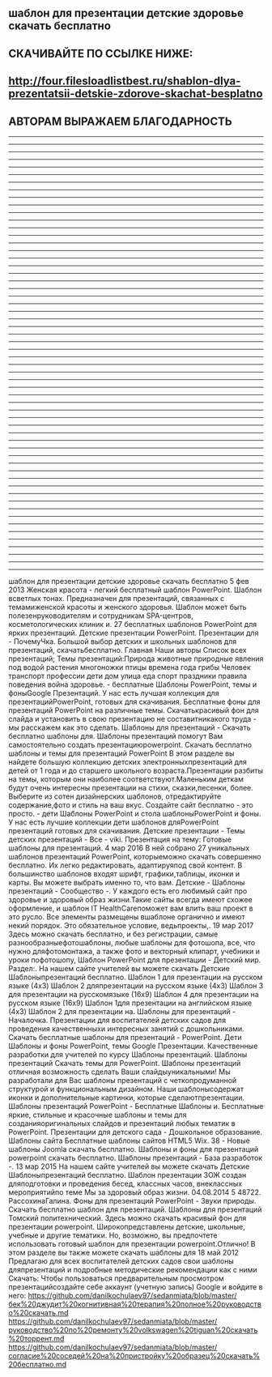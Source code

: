 шаблон для презентации детские здоровье скачать бесплатно
--------------------------------------------------
СКАЧИВАЙТЕ ПО ССЫЛКЕ НИЖЕ:
--------------------------------------------------
http://four.filesloadlistbest.ru/shablon-dlya-prezentatsii-detskie-zdorove-skachat-besplatno
--------------------------------------------------
АВТОРАМ ВЫРАЖАЕМ БЛАГОДАРНОСТЬ
--------------------------------------------------
--------------------------------------------------
--------------------------------------------------
--------------------------------------------------
--------------------------------------------------
--------------------------------------------------
--------------------------------------------------
--------------------------------------------------
--------------------------------------------------
--------------------------------------------------
--------------------------------------------------
--------------------------------------------------
--------------------------------------------------
--------------------------------------------------
--------------------------------------------------
--------------------------------------------------
--------------------------------------------------
--------------------------------------------------
--------------------------------------------------
--------------------------------------------------
--------------------------------------------------
--------------------------------------------------
--------------------------------------------------
--------------------------------------------------
--------------------------------------------------
--------------------------------------------------
--------------------------------------------------
--------------------------------------------------
--------------------------------------------------
--------------------------------------------------
--------------------------------------------------
--------------------------------------------------
--------------------------------------------------
--------------------------------------------------
--------------------------------------------------
--------------------------------------------------
--------------------------------------------------
--------------------------------------------------
--------------------------------------------------
--------------------------------------------------
--------------------------------------------------
--------------------------------------------------
--------------------------------------------------
--------------------------------------------------
--------------------------------------------------
--------------------------------------------------
--------------------------------------------------
--------------------------------------------------
--------------------------------------------------
--------------------------------------------------
--------------------------------------------------
--------------------------------------------------
--------------------------------------------------
--------------------------------------------------
--------------------------------------------------
--------------------------------------------------
--------------------------------------------------
--------------------------------------------------
--------------------------------------------------
шаблон для презентации детские здоровье скачать бесплатно 5 фев 2013  Женская красота - легкий бесплатный шаблон PowerPoint. Шаблон всветлых тонах. Предназначен для презентаций, связанных с темамиженской красоты и женского здоровья. Шаблон может быть полезенруководителям и сотрудникам SPA-центров, косметологических клиник и. 27 бесплатных шаблонов PowerPoint для ярких презентаций. Детские презентации PowerPoint. Презентации для  - ПочемуЧка. Большой выбор детских и школьных шаблонов для презентаций, скачатьбесплатно. Главная  Наши авторы  Список всех презентаций; Темы презентаций:Природа  животные  природные явления  под водой  растения многоножки  птицы  времена года  грибы  Человек  транспорт  профессии дети  дом  улица  еда  спорт  праздники  правила поведения  война здоровье. - бесплатные Шаблоны PowerPoint, темы и фоныGoogle Презентаций. У нас есть лучшая коллекция для презентацийPowerPoint, готовых для скачивания. Бесплатные фоны для презентаций PowerPoint на различные темы. Скачатькрасивый фон для слайда и установить в свою презентацию не составитникакого труда - мы расскажем как это сделать. Шаблоны для презентаций - Скачать бесплатно шаблоны для. Шаблоны презентаций помогут Вам самостоятельно создать презентациюpowerpoint. Скачать бесплатно шаблоны и темы для презентаций PowerPoint
В этом разделе вы найдете большую коллекцию детских электронныхпрезентаций для детей от 1 года и до старшего школьного возраста.Презентации разбиты на темы, которым они наиболее соответствуют.Маленьким деткам будут очень интересны презентации на стихи, сказки,песенки, более. Выберите из сотен дизайнерских шаблонов, отредактируйте содержание,фото и стиль на ваш вкус. Создайте сайт бесплатно - это просто. - дети Шаблоны PowerPoint и стола шаблоныPowerPoint и фоны. У нас есть лучшие коллекции дети шаблонов дляPowerPoint презентаций готовых для скачивания. Детские презентации - Темы детских презентаций - Все - viki. Презентация на тему: Готовые шаблоны для презентаций. 4 мар 2016  В ней собрано 27 уникальных шаблонов презентаций PowerPoint, которыеможно скачать совершенно бесплатно. Их легко редактировать, адаптируяпод свой контент. В большинство шаблонов входят шрифт, графики,таблицы, иконки и карты. Вы можете выбрать именно то, что вам. Детские - Шаблоны презентаций - Сообщество  -. У каждого есть его любимый сайт про здоровье и здоровый образ жизни.Такие сайты всегда имеют схожее оформление, и шаблон IT HealthCareпоможет вам влить ваш проект в это русло. Все элементы размещены вшаблоне органично и имеют некий порядок. Это обязательное условие, ведьпроекты,. 19 мар 2017  Здесь можно скачать бесплатно, и без регистрации, самые разнообразныефотошаблоны, любые шаблоны для фотошопа, все, что нужно дляфотомонтажа, а также фото и векторный клипарт, учебники и уроки пофотошопу,  Шаблон PowerPoint для презентации - Детский мир. Раздел:. На нашем сайте учителей вы можете скачать Детские Шаблоныпрезентаций бесплатно.
Шаблон 1 для презентации на русском языке (4x3)  Шаблон 2 дляпрезентации на русском языке (4x3)  Шаблон 3 для презентации на русскомязыке (16x9)  Шаблон 4 для презентации на русском языке (16x9)  Шаблон 1для презентации на английском языке (4x3)  Шаблон 2 для презентации на. Шаблоны для презентаций - Началочка. Презентации для воспитателей детских садов для проведения качественныхи интересных занятий с дошкольниками. Скачать бесплатные шаблоны для презентаций - PowerPoint. Дети Шаблоны и фоны PowerPoint, темы Google Презентации. Качественные разработки для учителей по курсу Шаблоны презентаций. Шаблоны презентаций  Скачать темы для PowerPoint. Шаблоны презентаций  отличная возможность сделать Ваши слайдыуникальными! Мы разработали для Вас шаблоны презентаций с четкопродуманной структурой и функциональным дизайном. Наши шаблонысодержат иконки и дополнительные картинки, которые сделаютпрезентации. Шаблоны презентаций PowerPoint - Бесплатные Шаблоны и. Бесплатные яркие, стильные и красочные шаблоны и темы для созданияоригинальных слайдов и презентаций любых тематик в PowerPoint.
Презентации для детского сада - Дошкольное образование. Шаблоны сайта  Бесплатные шаблоны сайтов HTML5  Wix. 38 - Новые шаблоны Joomla скачать бесплатно. Шаблоны и фоны для презентаций powerpoint скачать бесплатно. Шаблоны презентаций - База разработок  -. 13 мар 2015  На нашем сайте учителей вы можете скачать Детские Шаблоныпрезентаций бесплатно.  Шаблон презентации ЗОЖ создан дляподготовки и проведения бесед, классных часов, внеклассных мероприятийпо теме Мы за здоровый образ жизни. 04.08.2014 5 48722. РассохинаГалина. Фоны для презентаций PowerPoint - Звуки природы. Скачать бесплатно шаблон для презентаций. Шаблоны для презентаций  Томский политехнический. Здесь можно скачать красивый фон для презентации powerpoint. Широкопредставлены детские, школьные, учебные и другие тематики. Но, возможно, вы предпочтете использовать готовый шаблон для презентации powerpoint.Отлично! В этом разделе вы также можете скачать шаблоны для
18 май 2012  Предлагаю для всех воспитателей детских садов свои шаблоны дляпрезентаций и подробные методические рекомендации как с ними Скачать:  Чтобы пользоваться предварительным просмотром презентацийсоздайте себе аккаунт (учетную запись) Google и войдите в него:
https://github.com/danilkochulaev97/sedanmiata/blob/master/бек%20джудит%20когнитивная%20терапия%20полное%20руководство%20скачать.md
https://github.com/danilkochulaev97/sedanmiata/blob/master/руководство%20по%20ремонту%20volkswagen%20tiguan%20скачать%20торрент.md
https://github.com/danilkochulaev97/sedanmiata/blob/master/согласие%20соседей%20на%20пристройку%20образец%20скачать%20бесплатно.md